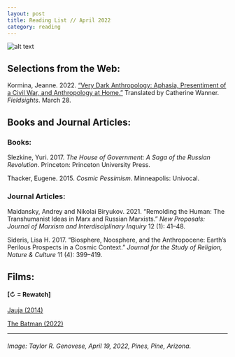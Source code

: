 ```yaml
---
layout: post
title: Reading List // April 2022
category: reading
---
```


![alt text](https://trgenovese.github.io/blog/images/apr22reading.jpg)

## Selections from the Web:
Kormina, Jeanne. 2022. [“Very Dark Anthropology: Aphasia, Presentiment of a Civil War, and Anthropology at Home.”](https://culanth.org/fieldsights/very-dark-anthropology-aphasia-presentiment-of-a-civil-war-and-anthropology-at-home) Translated by Catherine Wanner. *Fieldsights*. March 28.

## Books and Journal Articles:

### Books:
Slezkine, Yuri. 2017. *The House of Government: A Saga of the Russian Revolution*. Princeton: Princeton University Press.

Thacker, Eugene. 2015. *Cosmic Pessimism*. Minneapolis: Univocal.

### Journal Articles:
Maidansky, Andrey and Nikolai Biryukov. 2021. “Remolding the Human: The Transhumanist Ideas in Marx and Russian Marxists.” *New Proposals: Journal of Marxism and Interdisciplinary Inquiry* 12 (1): 41–48.

Sideris, Lisa H. 2017. “Biosphere, Noosphere, and the Anthropocene: Earth’s Perilous Prospects in a Cosmic Context.” *Journal for the Study of Religion, Nature & Culture* 11 (4): 399–419.

## Films:
#### [↻ = Rewatch]

[Jauja (2014)](https://letterboxd.com/trgenovese/film/jauja/)

[The Batman (2022)](https://letterboxd.com/trgenovese/film/the-batman/)

___
###### Image: Taylor R. Genovese, April 19, 2022, Pines, Pine, Arizona.
